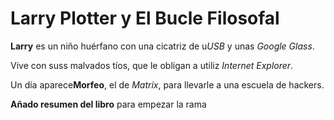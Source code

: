 # Larry Plotter y El Bucle Filosofal

**Larry** es un niño huérfano con una cicatriz de u*USB* y unas *Google Glass*.

Vive con suss malvados tíos, que le obligan a utiliz *Internet Explorer*.

Un día aparece**Morfeo**, el de *Matrix*, para llevarle a una escuela de hackers.

**Añado resumen del libro** para empezar la rama